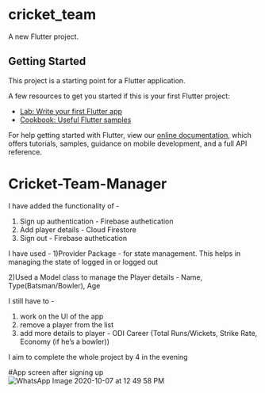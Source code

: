 # cricket_team

A new Flutter project.

## Getting Started

This project is a starting point for a Flutter application.

A few resources to get you started if this is your first Flutter project:

- [Lab: Write your first Flutter app](https://flutter.dev/docs/get-started/codelab)
- [Cookbook: Useful Flutter samples](https://flutter.dev/docs/cookbook)

For help getting started with Flutter, view our
[online documentation](https://flutter.dev/docs), which offers tutorials,
samples, guidance on mobile development, and a full API reference.
# Cricket-Team-Manager

I have added the functionality of -
1) Sign up authentication - Firebase authetication 
2) Add player details - Cloud Firestore 
3) Sign out - Firebase authetication

I have used -
1)Provider Package - for state management. This helps in managing the state of logged in or logged out

2)Used a Model class to manage the Player details  - Name, Type(Batsman/Bowler), Age

I still have to -
1) work on the UI of the app
2) remove a player from the list
3) add more details to player - ODI Career (Total Runs/Wickets, Strike Rate, Economy (if he’s a bowler))

I aim to complete the whole project by 4 in the evening


#App screen after signing up
![WhatsApp Image 2020-10-07 at 12 49 58 PM](https://user-images.githubusercontent.com/32004692/95299727-cc91ea80-089b-11eb-8436-0b225d20bf08.jpeg)


